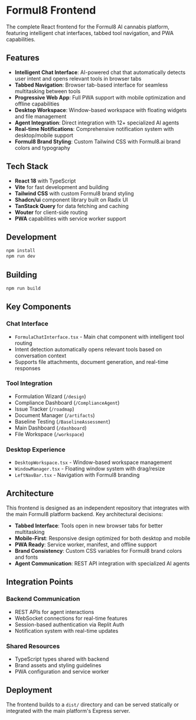 # Formul8 Frontend

The complete React frontend for the Formul8 AI cannabis platform, featuring intelligent chat interfaces, tabbed tool navigation, and PWA capabilities.

## Features

- **Intelligent Chat Interface**: AI-powered chat that automatically detects user intent and opens relevant tools in browser tabs
- **Tabbed Navigation**: Browser tab-based interface for seamless multitasking between tools
- **Progressive Web App**: Full PWA support with mobile optimization and offline capabilities
- **Desktop Workspace**: Window-based workspace with floating widgets and file management
- **Agent Integration**: Direct integration with 12+ specialized AI agents
- **Real-time Notifications**: Comprehensive notification system with desktop/mobile support
- **Formul8 Brand Styling**: Custom Tailwind CSS with Formul8.ai brand colors and typography

## Tech Stack

- **React 18** with TypeScript
- **Vite** for fast development and building
- **Tailwind CSS** with custom Formul8 brand styling
- **Shadcn/ui** component library built on Radix UI
- **TanStack Query** for data fetching and caching
- **Wouter** for client-side routing
- **PWA** capabilities with service worker support

## Development

```bash
npm install
npm run dev
```

## Building

```bash
npm run build
```

## Key Components

### Chat Interface
- `FormulaChatInterface.tsx` - Main chat component with intelligent tool routing
- Intent detection automatically opens relevant tools based on conversation context
- Supports file attachments, document generation, and real-time responses

### Tool Integration
- Formulation Wizard (`/design`)
- Compliance Dashboard (`/ComplianceAgent`)
- Issue Tracker (`/roadmap`)
- Document Manager (`/artifacts`)
- Baseline Testing (`/BaselineAssessment`)
- Main Dashboard (`/dashboard`)
- File Workspace (`/workspace`)

### Desktop Experience
- `DesktopWorkspace.tsx` - Window-based workspace management
- `WindowManager.tsx` - Floating window system with drag/resize
- `LeftNavBar.tsx` - Navigation with Formul8 branding

## Architecture

This frontend is designed as an independent repository that integrates with the main Formul8 platform backend. Key architectural decisions:

- **Tabbed Interface**: Tools open in new browser tabs for better multitasking
- **Mobile-First**: Responsive design optimized for both desktop and mobile
- **PWA Ready**: Service worker, manifest, and offline support
- **Brand Consistency**: Custom CSS variables for Formul8 brand colors and fonts
- **Agent Communication**: REST API integration with specialized AI agents

## Integration Points

### Backend Communication
- REST APIs for agent interactions
- WebSocket connections for real-time features
- Session-based authentication via Replit Auth
- Notification system with real-time updates

### Shared Resources
- TypeScript types shared with backend
- Brand assets and styling guidelines
- PWA configuration and service worker

## Deployment

The frontend builds to a `dist/` directory and can be served statically or integrated with the main platform's Express server.